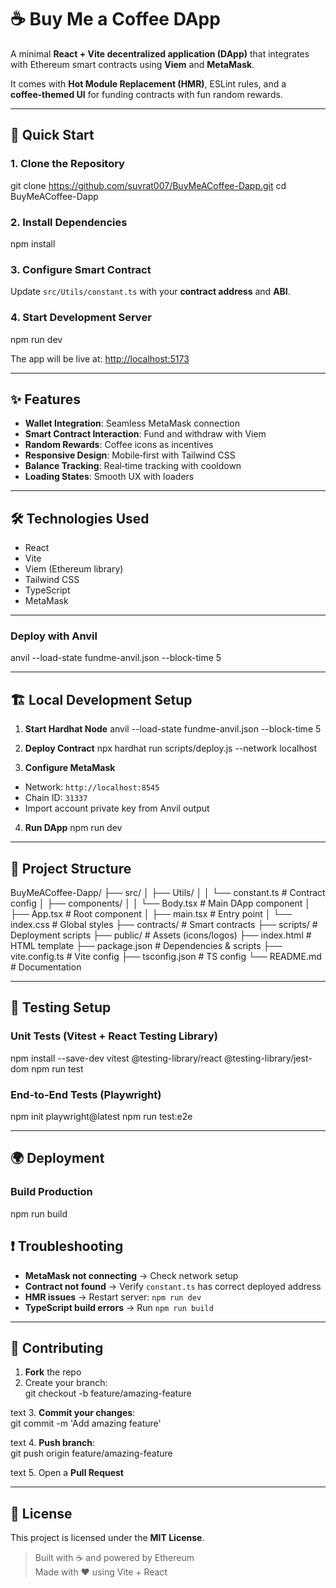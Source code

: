# ☕ Buy Me a Coffee DApp

A minimal **React + Vite decentralized application (DApp)** that integrates with Ethereum smart contracts using **Viem** and **MetaMask**.  

It comes with **Hot Module Replacement (HMR)**, ESLint rules, and a **coffee‑themed UI** for funding contracts with fun random rewards.

---

## 🚀 Quick Start

### 1. Clone the Repository
git clone https://github.com/suvrat007/BuyMeACoffee-Dapp.git
cd BuyMeACoffee-Dapp



### 2. Install Dependencies
npm install


### 3. Configure Smart Contract
Update `src/Utils/constant.ts` with your **contract address** and **ABI**.

### 4. Start Development Server
npm run dev


The app will be live at: [http://localhost:5173](http://localhost:5173)

---

## ✨ Features
- **Wallet Integration**: Seamless MetaMask connection  
- **Smart Contract Interaction**: Fund and withdraw with Viem  
- **Random Rewards**: Coffee icons as incentives  
- **Responsive Design**: Mobile‑first with Tailwind CSS  
- **Balance Tracking**: Real‑time tracking with cooldown  
- **Loading States**: Smooth UX with loaders  

---

## 🛠 Technologies Used
- React  
- Vite  
- Viem (Ethereum library)  
- Tailwind CSS  
- TypeScript  
- MetaMask  

---


### Deploy with Anvil
anvil --load-state fundme-anvil.json --block-time 5



---

## 🏗 Local Development Setup

1. **Start Hardhat Node**
anvil --load-state fundme-anvil.json --block-time 5


2. **Deploy Contract**
npx hardhat run scripts/deploy.js --network localhost



3. **Configure MetaMask**
- Network: `http://localhost:8545`  
- Chain ID: `31337`  
- Import account private key from Anvil output  

4. **Run DApp**
npm run dev



---

## 📂 Project Structure
BuyMeACoffee-Dapp/
├── src/
│ ├── Utils/
│ │ └── constant.ts # Contract config
│ ├── components/
│ │ └── Body.tsx # Main DApp component
│ ├── App.tsx # Root component
│ ├── main.tsx # Entry point
│ └── index.css # Global styles
├── contracts/ # Smart contracts
├── scripts/ # Deployment scripts
├── public/ # Assets (icons/logos)
├── index.html # HTML template
├── package.json # Dependencies & scripts
├── vite.config.ts # Vite config
├── tsconfig.json # TS config
└── README.md # Documentation



---

## 🧪 Testing Setup

### Unit Tests (Vitest + React Testing Library)
npm install --save-dev vitest @testing-library/react @testing-library/jest-dom
npm run test



### End-to-End Tests (Playwright)
npm init playwright@latest
npm run test:e2e



---

## 🌍 Deployment

### Build Production
npm run build


## ❗ Troubleshooting
- **MetaMask not connecting** → Check network setup  
- **Contract not found** → Verify `constant.ts` has correct deployed address  
- **HMR issues** → Restart server: `npm run dev`  
- **TypeScript build errors** → Run `npm run build`  

---

## 🤝 Contributing
1. **Fork** the repo  
2. Create your branch:  
git checkout -b feature/amazing-feature

text
3. **Commit your changes**:  
git commit -m 'Add amazing feature'

text
4. **Push branch**:  
git push origin feature/amazing-feature

text
5. Open a **Pull Request**  

---

## 📜 License
This project is licensed under the **MIT License**.  

> Built with ☕ and powered by Ethereum  
> Made with ❤️ using Vite + React  
